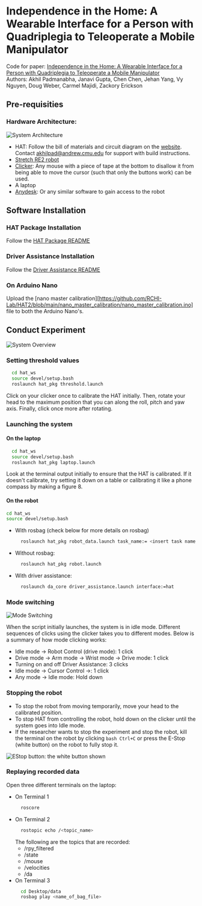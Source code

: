 # Independence in the Home: A Wearable Interface for a Person with Quadriplegia to Teleoperate a Mobile Manipulator
Code for paper: [Independence in the Home: A Wearable Interface for a Person with Quadriplegia to Teleoperate a Mobile Manipulator](https://arxiv.org/abs/2312.15071)\
Authors: Akhil Padmanabha, Janavi Gupta, Chen Chen, Jehan Yang, Vy Nguyen, Doug Weber, Carmel Majidi, Zackory Erickson

## Pre-requisities
### Hardware Architecture:
![System Architecture](https://github.com/RCHI-Lab/HAT2/assets/79553848/7b2935c2-09e5-4778-8ff1-6348239e2229)

- HAT: Follow the bill of materials and circuit diagram on the [website](https://sites.google.com/view/hat2-teleop/home/build-instructions-and-code). Contact [akhilpad@andrew.cmu.edu](mailto:akhilpad@andrew.cmu.edu) for support with build instructions.
- [Stretch RE2 robot](https://docs.hello-robot.com/0.2/.) 
- [Clicker](https://www.amazon.com/V7-Standard-Optical-Notebooks-M30P10-7N/dp/B002FYL7PG?th=1): Any mouse with a piece of tape at the bottom to disallow it from being able to move the cursor (such that only the buttons work) can be used. 
- A laptop
- [Anydesk](https://anydesk.com/en): Or any similar software to gain access to the robot

## Software Installation
### HAT Package Installation
Follow the [HAT Package README](https://github.com/RCHI-Lab/HAT2/blob/main/hat_pkg/src/README.md)
### Driver Assistance Installation
Follow the [Driver Assistance README](https://github.com/RCHI-Lab/HAT2/blob/main/driver_assistance/README.md)
### On Arduino Nano
Upload the [nano master calibration][https://github.com/RCHI-Lab/HAT2/blob/main/nano_master_calibration/nano_master_calibration.ino] file to both the Arduino Nano's.
## Conduct Experiment
![System Overview](https://github.com/RCHI-Lab/HAT2/assets/79553848/7744c84c-7158-4908-a336-cee5a52e92c3)
### Setting threshold values
```bash
  cd hat_ws
  source devel/setup.bash
  roslaunch hat_pkg threshold.launch
```
Click on your clicker once to calibrate the HAT initially. Then, rotate your head to the maximum position that you can along the roll, pitch and yaw axis. Finally, click once more after rotating.
### Launching the system
#### On the laptop
```bash
  cd hat_ws
  source devel/setup.bash
  roslaunch hat_pkg laptop.launch
```
Look at the terminal output initially to ensure that the HAT is calibrated. If it doesn't calibrate, try setting it down on a table or calibrating it like a phone compass by making a figure 8. 
#### On the robot
```bash
cd hat_ws
source devel/setup.bash
```
- With rosbag (check below for more details on rosbag)
  ```bash
    roslaunch hat_pkg robot_data.launch task_name:= <insert task name here>
   ```
- Without rosbag:
  ```bash
    roslaunch hat_pkg robot.launch
  ```
- With driver assistance:
  ```bash
    roslaunch da_core driver_assistance.launch interface:=hat
  ```
### Mode switching
![Mode Switching](https://github.com/RCHI-Lab/HAT2/assets/79553848/9c77cdcc-a507-4d20-aec9-0b9c3b057b4e)

When the script initially launches, the system is in idle mode. Different sequences of clicks using the clicker takes you to different modes. Below is a summary of how mode clicking works:

- Idle mode -> Robot Control (drive mode): 1 click
- Drive mode -> Arm mode -> Wrist mode -> Drive mode: 1 click
- Turning on and off Driver Assistance: 3 clicks
- Idle mode -> Cursor Control ->: 1 click
- Any mode -> Idle mode: Hold down
### Stopping the robot
- To stop the robot from moving temporarily, move your head to the calibrated position.
- To stop HAT from controlling the robot, hold down on the clicker until the system goes into Idle mode.
- If the researcher wants to stop the experiment and stop the robot, kill the terminal on the robot by clicking ```bash Ctrl+C``` or press the E-Stop (white button) on the robot to fully stop it.
  
![EStop button: the white button shown](https://user-images.githubusercontent.com/66550924/194368128-14fd9672-23ec-4a38-b5bf-83271cb101be.png)
### Replaying recorded data
Open three different terminals on the laptop:
- On Terminal 1
  ```bash
    roscore
  ```
- On Terminal 2
  ```bash
    rostopic echo /<topic_name>
  ```
  The following are the topics that are recorded:
  - /rpy_filtered
  - /state
  - /mouse
  - /velocities
  - /da
- On Terminal 3
  ```bash
    cd Desktop/data
    rosbag play <name_of_bag_file>
  ```
